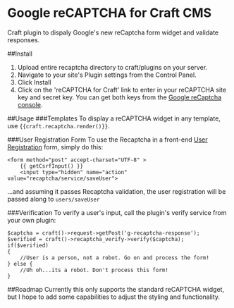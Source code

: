 # Google reCAPTCHA for Craft CMS
Craft plugin to dispaly Google's new reCaptcha form widget and validate responses.

##Install
1. Upload entire recaptcha directory to craft/plugins on your server.
2. Navigate to your site's Plugin settings from the Control Panel.
3. Click Install
4. Click on the 'reCAPTCHA for Craft' link to enter in your reCAPTCHA site key and secret key. You can get both keys from the [Google reCaptcha console](http://www.google.com/recaptcha/intro/index.html).

##Usage
###Templates
To display a reCAPTCHA widget in any template, use `{{craft.recaptcha.render()}}`.

###User Registration Form
To use the Recaptcha in a front-end [User Registration](http://buildwithcraft.com/docs/templating/user-registration-form) form, simply do this:

    <form method="post" accept-charset="UTF-8" >
        {{ getCsrfInput() }}
        <input type="hidden" name="action" value="recaptcha/service/saveUser">

...and assuming it passes Recaptcha validation, the user registration will be passed along to `users/saveUser`

###Verification
To verify a user's input, call the plugin's verify service from your own plugin:

    $captcha = craft()->request->getPost('g-recaptcha-response');
    $verified = craft()->recaptcha_verify->verify($captcha);
    if($verified)
    {
        //User is a person, not a robot. Go on and process the form!
    } else {
        //Uh oh...its a robot. Don't process this form!
    }

##Roadmap
Currently this only supports the standard reCAPTCHA widget, but I hope to add some capabilities to adjust the styling and functionality.
